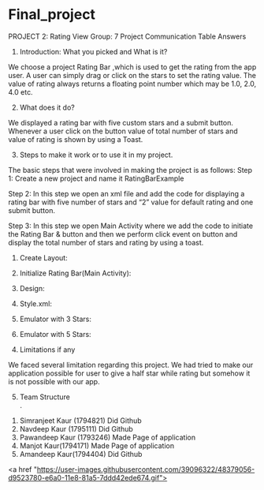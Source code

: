 # Final_project


PROJECT 2: Rating View
Group: 7
Project Communication Table Answers
1)	Introduction: What you picked and What is it?

We choose a project Rating Bar ,which is used to get the rating from the app user. A user can simply drag or click on the stars to set the rating value. The value of rating always returns a floating point number which may be 1.0, 2.0, 4.0 etc.

2)	What does it do?

We displayed a rating bar with five custom stars and a submit button. Whenever a user click on the button value of total number of stars and value of rating is shown by using a Toast.

3) Steps to make it work or to use it in my project.

The basic steps that were involved in making the project is as follows:
Step 1: Create a new project and name it RatingBarExample

Step 2: In this step we open an xml file and add the code for displaying a rating bar with five number of stars and “2” value for default rating and one submit button.

Step 3: In this step we open Main Activity where we add the code to initiate the Rating Bar & button and then we perform click event on button and display the total number of stars and rating by using a toast.

1.	Create Layout:
 
2.	Initialize Rating Bar(Main Activity):

3.	Design:

4.	 Style.xml:

5.	Emulator with 3 Stars:

6.	Emulator with 5 Stars:

 


4) Limitations if any

We faced several limitation regarding this project. We had tried to make our application possible for user to give a half star while rating but somehow it is not possible with our app.

5) Team Structure  
.
1.	Simranjeet Kaur (1794821) Did Github
2.	Navdeep Kaur (1795111) Did Github
3.	Pawandeep Kaur (1793246) Made Page of application
4.	Manjot Kaur(1794171) Made Page of application
5.	Amandeep Kaur(1794404) Did Github


<a href "https://user-images.githubusercontent.com/39096322/48379056-d9523780-e6a0-11e8-81a5-7ddd42ede674.gif"> </a>



